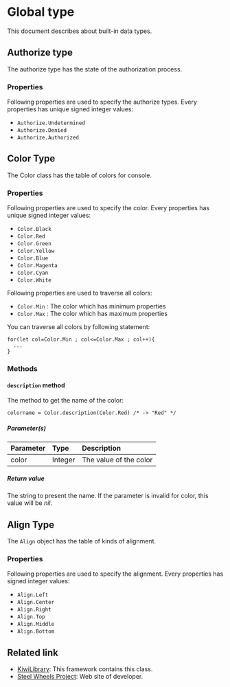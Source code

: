# Global type
This document describes about built-in data types.

## Authorize type
The authorize type has the state of the authorization process.
### Properties
Following properties are used to specify the authorize types.
Every properties has unique signed integer values:
* `Authorize.Undetermined`
* `Authorize.Denied`
* `Authorize.Authorized`

## Color Type
The Color class has the table of colors for console.
### Properties
Following properties are used to specify the color. Every properties has unique signed integer values:
* `Color.Black`
* `Color.Red`
* `Color.Green`
* `Color.Yellow`
* `Color.Blue`
* `Color.Magenta`
* `Color.Cyan`
* `Color.White`

Following properties are used to traverse all colors:
* `Color.Min` : The color which has minimum properties
* `Color.Max` : The color which has maximum properties

You can traverse all colors by following statement:
````
for(let col=Color.Min ; col<=Color.Max ; col++){
  ...
}
````
### Methods
#### `description` method
The method to get the name of the color:
````
colorname = Color.description(Color.Red) /* -> "Red" */
````
##### Parameter(s)
|Parameter    |Type    |Description                    |
|:---         |:---    |:---                           |
|color        |Integer |The value of the color         |

##### Return value
The string to present the name. If the parameter is invalid for color, this value will be *nil*.

## Align Type
The `Align` object has the table of kinds of alignment.
### Properties
Following properties are used to specify the alignment. Every properties has signed integer values:
* `Align.Left`
* `Align.Center`
* `Align.Right`
* `Align.Top`
* `Align.Middle`
* `Align.Bottom`

## Related link
* [KiwiLibrary](https://github.com/steelwheels/KiwiScript/blob/master/KiwiLibrary/Document/README.md): This framework contains this class.
* [Steel Wheels Project](http://steelwheels.github.io): Web site of developer.
